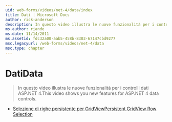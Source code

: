 ```yaml
---
uid: web-forms/videos/net-4/data/index
title: Dati | Microsoft Docs
author: rick-anderson
description: In questo video illustra le nuove funzionalità per i controlli dati ASP.NET 4.
ms.author: riande
ms.date: 11/14/2011
ms.assetid: fdc32a00-aab5-458b-8303-67147cbd9277
msc.legacyurl: /web-forms/videos/net-4/data
msc.type: chapter
---
```

<a name="data"></a><span data-ttu-id="84878-103">Dati</span><span class="sxs-lookup"><span data-stu-id="84878-103">Data</span></span>
====================
> <span data-ttu-id="84878-104">In questo video illustra le nuove funzionalità per i controlli dati ASP.NET 4.</span><span class="sxs-lookup"><span data-stu-id="84878-104">This video shows you new features for ASP.NET 4 data controls.</span></span>


- [<span data-ttu-id="84878-105">Selezione di righe persistente per GridView</span><span class="sxs-lookup"><span data-stu-id="84878-105">Persistent GridView Row Selection</span></span>](aspnet-4-quick-hit-persistent-gridview-row-selection.md)
